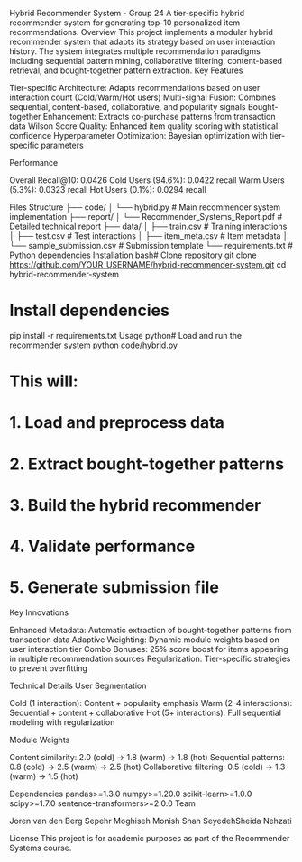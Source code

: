 Hybrid Recommender System - Group 24
A tier-specific hybrid recommender system for generating top-10 personalized item recommendations.
Overview
This project implements a modular hybrid recommender system that adapts its strategy based on user interaction history. The system integrates multiple recommendation paradigms including sequential pattern mining, collaborative filtering, content-based retrieval, and bought-together pattern extraction.
Key Features

Tier-specific Architecture: Adapts recommendations based on user interaction count (Cold/Warm/Hot users)
Multi-signal Fusion: Combines sequential, content-based, collaborative, and popularity signals
Bought-together Enhancement: Extracts co-purchase patterns from transaction data
Wilson Score Quality: Enhanced item quality scoring with statistical confidence
Hyperparameter Optimization: Bayesian optimization with tier-specific parameters

Performance

Overall Recall@10: 0.0426
Cold Users (94.6%): 0.0422 recall
Warm Users (5.3%): 0.0323 recall
Hot Users (0.1%): 0.0294 recall

Files Structure
├── code/
│   └── hybrid.py                    # Main recommender system implementation
├── report/
│   └── Recommender_Systems_Report.pdf  # Detailed technical report
├── data/
│   ├── train.csv                    # Training interactions
│   ├── test.csv                     # Test interactions
│   ├── item_meta.csv               # Item metadata
│   └── sample_submission.csv       # Submission template
└── requirements.txt                # Python dependencies
Installation
bash# Clone repository
git clone https://github.com/YOUR_USERNAME/hybrid-recommender-system.git
cd hybrid-recommender-system

# Install dependencies
pip install -r requirements.txt
Usage
python# Load and run the recommender system
python code/hybrid.py

# This will:
# 1. Load and preprocess data
# 2. Extract bought-together patterns
# 3. Build the hybrid recommender
# 4. Validate performance
# 5. Generate submission file
Key Innovations

Enhanced Metadata: Automatic extraction of bought-together patterns from transaction data
Adaptive Weighting: Dynamic module weights based on user interaction tier
Combo Bonuses: 25% score boost for items appearing in multiple recommendation sources
Regularization: Tier-specific strategies to prevent overfitting

Technical Details
User Segmentation

Cold (1 interaction): Content + popularity emphasis
Warm (2-4 interactions): Sequential + content + collaborative
Hot (5+ interactions): Full sequential modeling with regularization

Module Weights

Content similarity: 2.0 (cold) → 1.8 (warm) → 1.8 (hot)
Sequential patterns: 0.8 (cold) → 2.5 (warm) → 2.5 (hot)
Collaborative filtering: 0.5 (cold) → 1.3 (warm) → 1.5 (hot)

Dependencies
pandas>=1.3.0
numpy>=1.20.0
scikit-learn>=1.0.0
scipy>=1.7.0
sentence-transformers>=2.0.0
Team

Joren van den Berg
Sepehr Moghiseh
Monish Shah
SeyedehSheida Nehzati

License
This project is for academic purposes as part of the Recommender Systems course.